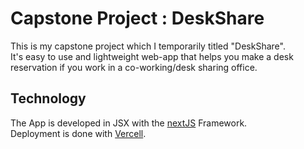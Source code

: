 # Capstone Project : DeskShare

This is my capstone project which I temporarily titled "DeskShare".<br>
It's easy to use and lightweight web-app that helps you make a desk reservation if you work in a co-working/desk sharing office.

## Technology

The App is developed in JSX with the [nextJS](https://nextjs.org/) Framework.<br>Deployment is done with [Vercell](https://vercel.com/).
